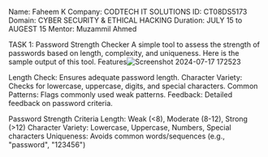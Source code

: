 Name: Faheem K
Company: CODTECH IT SOLUTIONS
ID: CT08DS5173
Domain: CYBER SECURITY & ETHICAL HACKING
Duration: JULY 15 to AUGEST 15
Mentor: Muzammil Ahmed



TASK 1: Password Strength Checker
A simple tool to assess the strength of passwords based on length, complexity, and uniqueness.
Here is the sample output of this tool.
Features![Screenshot 2024-07-17 172523](https://github.com/user-attachments/assets/d03c5a74-39b4-4859-8cfd-9643fa4cb84d)

Length Check: Ensures adequate password length.
Character Variety: Checks for lowercase, uppercase, digits, and special characters.
Common Patterns: Flags commonly used weak patterns.
Feedback: Detailed feedback on password criteria.

Password Strength Criteria
Length: Weak (<8), Moderate (8-12), Strong (>12)
Character Variety: Lowercase, Uppercase, Numbers, Special characters
Uniqueness: Avoids common words/sequences (e.g., "password", "123456")
